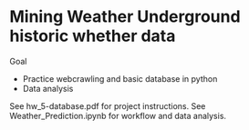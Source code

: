 # Mining Weather Underground historic whether data

Goal
- Practice webcrawling and basic database in python
- Data analysis

See hw_5-database.pdf for project instructions.
See Weather_Prediction.ipynb for workflow and data analysis.